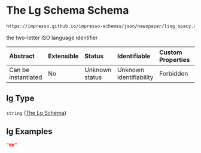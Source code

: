 # The Lg Schema Schema

```txt
https://impresso.github.io/impresso-schemas/json/newspaper/ling_spacy.schema.json#/definitions/sents/items/properties/lg
```

the two-letter ISO language identifier

| Abstract            | Extensible | Status         | Identifiable            | Custom Properties | Additional Properties | Access Restrictions | Defined In                                                                         |
| :------------------ | :--------- | :------------- | :---------------------- | :---------------- | :-------------------- | :------------------ | :--------------------------------------------------------------------------------- |
| Can be instantiated | No         | Unknown status | Unknown identifiability | Forbidden         | Allowed               | none                | [lingproc.v2.schema.json\*](../out/lingproc.v2.schema.json "open original schema") |

## lg Type

`string` ([The Lg Schema](lingproc-definitions-the-sents-schema-the-items-schema-properties-the-lg-schema.md))

## lg Examples

```json
"de"
```
